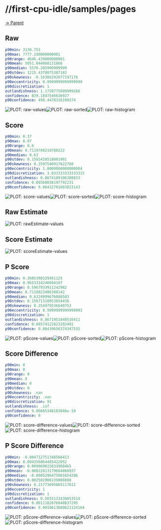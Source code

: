 
# //first-cpu-idle/samples/pages

[→ Parent](../..)


## Raw


```yaml
p90min: 3130.751
p90max: 7777.190000000001
p90range: 4646.439000000001
p90mean: 5051.044868131866
p90median: 5570.205999999999
p90stdev: 1215.4378075387183
p90skewness: -0.16386292077197176
p90eccentricity: 0.9999999999999999
p90discretization: 1
outlandishness: 1.1758775609999286
confidence: 839.1847546636927
p90confidence: 499.4478316198274

```

![PLOT: raw-values](./raw/values.svg)![PLOT: raw-sorted](./raw/sorted.svg)![PLOT: raw-histogram](./raw/histogram.svg)
## Score


```yaml
p90min: 0.37
p90max: 0.97
p90range: 0.6
p90mean: 0.7119780219780222
p90median: 0.63
p90stdev: 0.1565438518081901
p90skewness: 0.2597540917622768
p90eccentricity: 1.0000000000000004
p90discretization: 3.033333333333333
outlandishness: 0.8674109106388833
confidence: 0.08560838197792231
p90confidence: 0.06432701603823143

```

![PLOT: score-values](./score/values.svg)![PLOT: score-sorted](./score/sorted.svg)![PLOT: score-histogram](./score/histogram.svg)
## Raw Estimate

![PLOT: rawEstimate-values](./rawEstimate/values.svg)
## Score Estimate

![PLOT: scoreEstimate-values](./scoreEstimate/values.svg)
## P Score


```yaml
p90min: 0.3685380329361125
p90max: 0.9653314240604107
p90range: 0.5967933911242982
p90mean: 0.7118823486308142
p90median: 0.6324999676088503
p90stdev: 0.15671310053654436
p90skewness: 0.254979536640753
p90eccentricity: 0.9999999999999993
p90discretization: 1
outlandishness: 0.8671951840516411
confidence: 0.08574122823202401
p90confidence: 0.06439656374347535

```

![PLOT: pScore-values](./pScore/values.svg)![PLOT: pScore-sorted](./pScore/sorted.svg)![PLOT: pScore-histogram](./pScore/histogram.svg)
## Score Difference


```yaml
p90min: 0
p90max: 0
p90range: 0
p90mean: 0
p90median: 0
p90stdev: 0
p90skewness: .nan
p90eccentricity: .nan
p90discretization: 91
outlandishness: .inf
confidence: 9.86665348183046e-18
p90confidence: 0

```

![PLOT: score-difference-values](./score-difference/values.svg)![PLOT: score-difference-sorted](./score-difference/sorted.svg)![PLOT: score-difference-histogram](./score-difference/histogram.svg)
## P Score Difference


```yaml
p90min: -0.004712751348566413
p90max: 0.004356864485422052
p90range: 0.009069615833988465
p90mean: -0.00022813179604860937
p90median: -0.0005296475081654206
p90stdev: 0.002582906139008898
p90skewness: 0.21773695865117612
p90eccentricity: 1
p90discretization: 1
outlandishness: 0.5655123430053514
confidence: 0.0011182676048837295
p90confidence: 0.0010613680621124164

```

![PLOT: pScore-difference-values](./pScore-difference/values.svg)![PLOT: pScore-difference-sorted](./pScore-difference/sorted.svg)![PLOT: pScore-difference-histogram](./pScore-difference/histogram.svg)